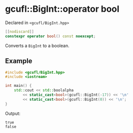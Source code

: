 # gcufl::BigInt::operator bool
Declared in `<gcufl/BigInt.hpp>`
```cpp
[[nodiscard]]
constexpr operator bool() const noexcept;
```
Converts a `BigInt` to a boolean.
## Example
```cpp
#include <gcufl/BigInt.hpp>
#include <iostream>

int main() {
	std::cout << std::boolalpha
		<< static_cast<bool>(gcufl::BigInt(-17)) << '\n'
		<< static_cast<bool>(gcufl::BigInt(0)) << '\n';
}
```
Output:
```
true
false
```
